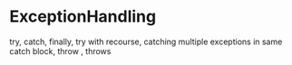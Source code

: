 # ExceptionHandling
try, catch, finally, try with recourse, catching multiple exceptions in same catch block, throw , throws 
